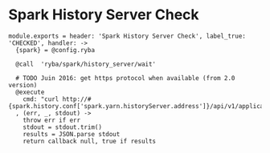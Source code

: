 
# Spark History Server Check

    module.exports = header: 'Spark History Server Check', label_true: 'CHECKED', handler: ->
      {spark} = @config.ryba

      @call  'ryba/spark/history_server/wait'

      # TODO Juin 2016: get https protocol when available (from 2.0 version)
      @execute
        cmd: "curl http://#{spark.history.conf['spark.yarn.historyServer.address']}/api/v1/applications"
      , (err, _, stdout) ->
        throw err if err
        stdout = stdout.trim()
        results = JSON.parse stdout
        return callback null, true if results
